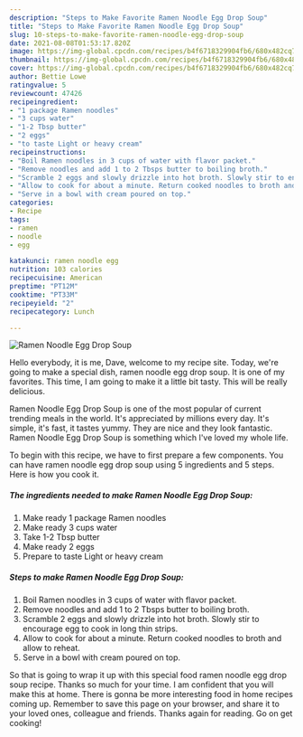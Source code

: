 ```yaml
---
description: "Steps to Make Favorite Ramen Noodle Egg Drop Soup"
title: "Steps to Make Favorite Ramen Noodle Egg Drop Soup"
slug: 10-steps-to-make-favorite-ramen-noodle-egg-drop-soup
date: 2021-08-08T01:53:17.820Z
image: https://img-global.cpcdn.com/recipes/b4f6718329904fb6/680x482cq70/ramen-noodle-egg-drop-soup-recipe-main-photo.jpg
thumbnail: https://img-global.cpcdn.com/recipes/b4f6718329904fb6/680x482cq70/ramen-noodle-egg-drop-soup-recipe-main-photo.jpg
cover: https://img-global.cpcdn.com/recipes/b4f6718329904fb6/680x482cq70/ramen-noodle-egg-drop-soup-recipe-main-photo.jpg
author: Bettie Lowe
ratingvalue: 5
reviewcount: 47426
recipeingredient:
- "1 package Ramen noodles"
- "3 cups water"
- "1-2 Tbsp butter"
- "2 eggs"
- "to taste Light or heavy cream"
recipeinstructions:
- "Boil Ramen noodles in 3 cups of water with flavor packet."
- "Remove noodles and add 1 to 2 Tbsps butter to boiling broth."
- "Scramble 2 eggs and slowly drizzle into hot broth. Slowly stir to encourage egg to cook in long thin strips."
- "Allow to cook for about a minute. Return cooked noodles to broth and allow to reheat."
- "Serve in a bowl with cream poured on top."
categories:
- Recipe
tags:
- ramen
- noodle
- egg

katakunci: ramen noodle egg 
nutrition: 103 calories
recipecuisine: American
preptime: "PT12M"
cooktime: "PT33M"
recipeyield: "2"
recipecategory: Lunch

---
```



![Ramen Noodle Egg Drop Soup](https://img-global.cpcdn.com/recipes/b4f6718329904fb6/680x482cq70/ramen-noodle-egg-drop-soup-recipe-main-photo.jpg)

Hello everybody, it is me, Dave, welcome to my recipe site. Today, we're going to make a special dish, ramen noodle egg drop soup. It is one of my favorites. This time, I am going to make it a little bit tasty. This will be really delicious.



Ramen Noodle Egg Drop Soup is one of the most popular of current trending meals in the world. It's appreciated by millions every day. It's simple, it's fast, it tastes yummy. They are nice and they look fantastic. Ramen Noodle Egg Drop Soup is something which I've loved my whole life.


To begin with this recipe, we have to first prepare a few components. You can have ramen noodle egg drop soup using 5 ingredients and 5 steps. Here is how you cook it.

<!--inarticleads1-->

##### The ingredients needed to make Ramen Noodle Egg Drop Soup:

1. Make ready 1 package Ramen noodles
1. Make ready 3 cups water
1. Take 1-2 Tbsp butter
1. Make ready 2 eggs
1. Prepare to taste Light or heavy cream




<!--inarticleads2-->

##### Steps to make Ramen Noodle Egg Drop Soup:

1. Boil Ramen noodles in 3 cups of water with flavor packet.
1. Remove noodles and add 1 to 2 Tbsps butter to boiling broth.
1. Scramble 2 eggs and slowly drizzle into hot broth. Slowly stir to encourage egg to cook in long thin strips.
1. Allow to cook for about a minute. Return cooked noodles to broth and allow to reheat.
1. Serve in a bowl with cream poured on top.




So that is going to wrap it up with this special food ramen noodle egg drop soup recipe. Thanks so much for your time. I am confident that you will make this at home. There is gonna be more interesting food in home recipes coming up. Remember to save this page on your browser, and share it to your loved ones, colleague and friends. Thanks again for reading. Go on get cooking!
